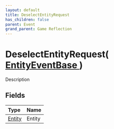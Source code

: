 ```yaml
---
layout: default
title: DeselectEntityRequest
has_children: false
parent: Event
grand_parent: Game Reflection
---
```

# DeselectEntityRequest( [ EntityEventBase ](/riftbreaker-wiki/docs/game-reflection/events/entity_event_base/) )
Description 

## Fields

| Type | Name |
|:----------|:--------------|
| [Entity](/riftbreaker-wiki/docs/game-reflection/classes/entity/) | Entity |


